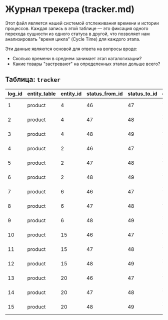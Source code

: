 # Журнал трекера (tracker.md)

Этот файл является нашей системой отслеживания времени и истории процессов. Каждая запись в этой таблице — это фиксация одного перехода сущности из одного статуса в другой, что позволяет нам анализировать "время цикла" (Cycle Time) для каждого этапа.

Эти данные являются основой для ответа на вопросы вроде:
*   Сколько времени в среднем занимает этап каталогизации?
*   Какие товары "застревают" на определенных этапах дольше всего?

## Таблица: `tracker`

| log_id | entity_table | entity_id | status_from_id | status_to_id | changed_at |
| :--- | :--- | :--- | :--- | :--- | :--- |
| 1 | product | 4 | 46 | 47 | 2024-05-13T13:00:00Z |
| 2 | product | 4 | 47 | 48 | 2024-05-13T13:00:00Z |
| 3 | product | 4 | 48 | 49 | 2024-05-13T13:05:00Z |
| 4 | product | 2 | 46 | 47 | 2024-05-13T13:10:00Z |
| 5 | product | 2 | 47 | 48 | 2024-05-13T13:10:00Z |
| 6 | product | 2 | 48 | 49 | 2024-05-13T13:15:00Z |
| 7 | product | 6 | 46 | 47 | 2024-05-13T13:20:00Z |
| 8 | product | 6 | 47 | 48 | 2024-05-13T13:20:00Z |
| 9 | product | 6 | 48 | 49 | 2024-05-13T13:25:00Z |
| 10 | product | 15 | 46 | 47 | 2024-05-13T13:30:00Z |
| 11 | product | 15 | 47 | 48 | 2024-05-13T13:30:00Z |
| 12 | product | 15 | 48 | 49 | 2024-05-13T13:35:00Z |
| 13 | product | 20 | 46 | 47 | 2024-05-13T13:40:00Z |
| 14 | product | 20 | 47 | 48 | 2024-05-13T13:40:00Z |
| 15 | product | 20 | 48 | 49 | 2024-05-13T14:00:00Z |
